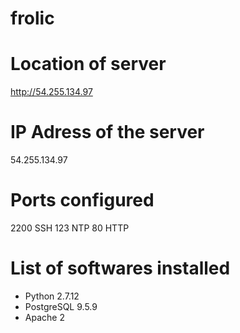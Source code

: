 # frolic

# Location of server 
http://54.255.134.97

# IP Adress of the server
54.255.134.97

# Ports configured 
2200 SSH
123 NTP
80 HTTP

# List of softwares installed 

- Python 2.7.12
- PostgreSQL 9.5.9
- Apache 2
